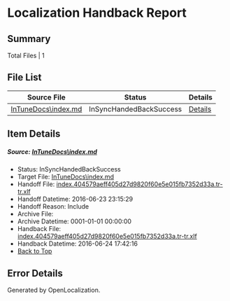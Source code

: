 # <a name='report-top'></a> Localization Handback Report

## Summary
 Total Files | 1

## File List
 Source File | Status | Details 
 ----------- | ------ | ------- 
 [InTuneDocs\index.md](https://github.com/Microsoft/IntuneDocs-pr/blob/e8f9d974947835d5ec5a356bea6b4261960277ef/InTuneDocs/index.md) | InSyncHandedBackSuccess | [Details](#b6e3e5189a1567dd5b13017d275ff4bd548e5fa1656)

## Item Details
##### <a name='b6e3e5189a1567dd5b13017d275ff4bd548e5fa1656'></a> Source: [InTuneDocs\index.md](https://github.com/Microsoft/IntuneDocs-pr/blob/e8f9d974947835d5ec5a356bea6b4261960277ef/InTuneDocs/index.md)
* Status: InSyncHandedBackSuccess
* Target File: [InTuneDocs\index.md](https://github.com/Microsoft/IntuneDocs-pr.tr-tr/blob/0f90d11a5f8391bead6b17e4e46fcf9ad86c967c/InTuneDocs/index.md)
* Handoff File: [index.404579aeff405d27d9820f60e5e015fb7352d33a.tr-tr.xlf](https://github.com/Microsoft/EM.handoff/blob/9d93e336c5061f309acd2e896bcde284a0a592cd/ol-handoff/Microsoft/IntuneDocs-pr.tr-tr/master/index.404579aeff405d27d9820f60e5e015fb7352d33a.tr-tr.xlf)
* Handoff Datetime: 2016-06-23 23:15:29
* Handoff Reason: Include
* Archive File: 
* Archive Datetime: 0001-01-01 00:00:00
* Handback File: [index.404579aeff405d27d9820f60e5e015fb7352d33a.tr-tr.xlf](https://github.com/Microsoft/EM.handback/blob/66ebcd9f024509b010ffa46e7b7fc7067632eafa/ol-handback/Microsoft/IntuneDocs-pr.tr-tr/master/index.404579aeff405d27d9820f60e5e015fb7352d33a.tr-tr.xlf)
* Handback Datetime: 2016-06-24 17:42:16
* [Back to Top](#report-top)


## Error Details

Generated by OpenLocalization.
